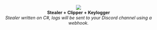 <p align="center">
  <img src="https://encrypted-tbn0.gstatic.com/images?q=tbn:ANd9GcRgWy3DLSoDNZxaoOiVo3G9I7-fXtRAztlpB8YtYejl&s"> <br>
  <b>Stealer + Clipper + Keylogger</b> <br>
  <i>Stealer written on C#, logs will be sent to your Discord channel using a webhook.</i>
</p>
